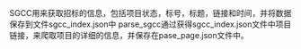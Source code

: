 SGCC用来获取招标的信息，包括项目状态，标号，标题，链接和时间，并将数据保存到文件sgcc_index.json中
parse_sgcc通过获得sgcc_index.json文件中项目链接，来爬取项目的详细的信息，并保存在pase_page.json文件中。
